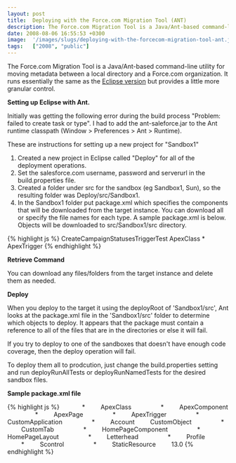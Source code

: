 ```yaml
---
layout: post
title:  Deploying with the Force.com Migration Tool (ANT)
description: The Force.com Migration Tool is a Java/Ant-based command-line utility for moving metadata between a local directory and a Force.com organization. It runs essentially the same as the Eclipse version  but provides a little more granular control. Setting up Eclipse with Ant. Initially was getting the following error during the build process Problem- failed to create task or type. I had to add the ant-saleforce.jar to the Ant runtime classpath (Window > Preferences > Ant > Runtime). These are instru
date: 2008-08-06 16:55:53 +0300
image:  '/images/slugs/deploying-with-the-forcecom-migration-tool-ant.jpg'
tags:   ["2008", "public"]
---
```

<p>The Force.com Migration Tool is a Java/Ant-based command-line utility for moving metadata between a local directory and a Force.com organization. It runs essentially the same as the <a href="http://jeffdonthemic.wordpress.com/2008/07/15/migrating-salesforcecom-configurations-with-the-metadata-api-forcecom-migration-tool/">Eclipse version</a> but provides a little more granular control.</p>
<p><strong>Setting up Eclipse with Ant.</strong></p>
<p>Initially was getting the following error during the build process "Problem: failed to create task or type". I had to add the ant-saleforce.jar to the Ant runtime classpath (Window > Preferences > Ant > Runtime).</p>
<p>These are instructions for setting up a new project for "Sandbox1"</p>
<ol>
	<li>Created a new project in Eclipse called "Deploy" for all of the deployment operations.</li>
	<li>Set the salesforce.com username, password and serverurl in the build.properties file.</li>
	<li>Created a folder under src for the sandbox (eg Sandbox1, Sun), so the resulting folder was Deploy/src/Sandbox1.</li>
	<li>In the Sandbox1 folder put package.xml which specifies the components that will be downloaded from the target instance. You can download all or specify the file names for each type. A sample package.xml is below. Objects will be downloaded to src/Sandbox1/src directory.</li>
</ol>
{% highlight js %}<types>
 <members>CreateCampaignStatusesTriggerTest</members>
 <name>ApexClass</name>
</types>
<types>
 <members>*</members>
 <name>ApexTrigger</name>
</types>
{% endhighlight %}
<p><strong>Retrieve Command</strong></p>
<p>You can download any files/folders from the target instance and delete them as needed.</p>
<p><strong>Deploy</strong></p>
<p>When you deploy to the target it using the deployRoot of 'Sandbox1/src', Ant looks at the package.xml file in the 'Sandbox1/src' folder to determine which objects to deploy. It appears that the package must contain a reference to all of the files that are in the directories or else it will fail.</p>
<p>If you try to deploy to one of the sandboxes that doesn't have enough code coverage, then the deploy operation will fail.</p>
<p>To deploy them all to prodcution, just change the build.properties setting and run deployRunAllTests or deployRunNamedTests for the desired sandbox files.</p>
<p><strong>Sample package.xml file</strong></p>
{% highlight js %}<?xml version="1.0" encoding="UTF-8"?>
<package xmlns="http://soap.sforce.com/2006/04/metadata">
    <types>
        <members>*</members>
        <name>ApexClass</name>
    </types>
    <types>
        <members>*</members>
        <name>ApexComponent</name>
    </types>
    <types>
        <members>*</members>
        <name>ApexPage</name>
    </types>
    <types>
        <members>*</members>
        <name>ApexTrigger</name>
    </types>
    <types>
        <members>*</members>
        <name>CustomApplication</name>
    </types>
    <types>
        <members>*</members>
        <members>Account</members>
        <name>CustomObject</name>
    </types>
    <types>
        <members>*</members>
        <name>CustomTab</name>
    </types>
    <types>
        <members>*</members>
        <name>HomePageComponent</name>
    </types>
    <types>
        <members>*</members>
        <name>HomePageLayout</name>
    </types>
    <types>
        <members>*</members>
        <name>Letterhead</name>
    </types>
    <types>
        <members>*</members>
        <name>Profile</name>
    </types>
    <types>
        <members>*</members>
        <name>Scontrol</name>
    </types>
    <types>
        <members>*</members>
        <name>StaticResource</name>
    </types>
    <version>13.0</version>
</package>
{% endhighlight %}

